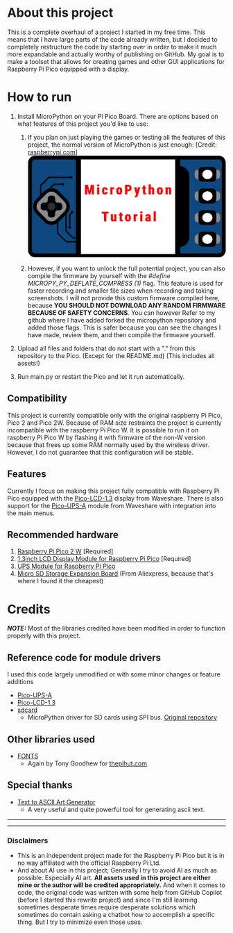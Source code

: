 # About this project
This is a complete overhaul of a project I started in my free time. This means that I have large parts of the code already written, but I decided to completely restructure the code by starting over in order to make it much more expandable and actually worthy of publishing on GitHub.
My goal is to make a toolset that allows for creating games and other GUI applications for Raspberry Pi Pico equipped with a display.

# How to run
1. Install MicroPython on your Pi Pico Board. There are options based on what features of this project you'd like to use:
    1. If you plan on just playing the games or testing all the features of this project, the normal version of MicroPython is just enough: 
 \[Credit: [raspberrypi.com](https://www.raspberrypi.com/documentation/microcontrollers/micropython.html)\] [![MicroPython tutorial](https://raw.githubusercontent.com/Martix2222/GamePico/refs/heads/master/.original%20assets/MicroPython%20tutorial%20thumb.webp)](https://www.raspberrypi.com/documentation/microcontrollers/images/MicroPython.webm)

    2. However, if you want to unlock the full potential project, you can also compile the firmware by yourself with the *#define MICROPY_PY_DEFLATE_COMPRESS (1)* flag. This feature is used for faster recording and smaller file sizes when recording and taking screenshots. I will not provide this custom firmware compiled here, because **YOU SHOULD NOT DOWNLOAD ANY RANDOM FIRMWARE BECAUSE OF SAFETY CONCERNS**. You can however Refer to my github where I have added forked the micropython repository and added those flags. This is safer because you can see the changes I have made, review them, and then compile the firmware yourself.

2. Upload all files and folders that do not start with a "." from this repository to the Pico. (Except for the README.md) (This includes all assets!)

3. Run main.py or restart the Pico and let it run automatically.


## Compatibility
This project is currently compatible only with the original raspberry Pi Pico, Pico 2 and Pico 2W. Because of RAM size restraints the project is currently incompatible with the raspberry Pi Pico W. It is possible to run it on raspberry Pi Pico W by flashing it with firmware of the non-W version because that frees up some RAM normally used by the wireless driver. However, I do not guarantee that this configuration will be stable.

## Features
Currently I focus on making this project fully compatible with Raspberry Pi Pico equipped with the [Pico-LCD-1.3](https://www.waveshare.com/product/raspberry-pi/boards-kits/pico-lcd-1.3.htm) display from Waveshare.
There is also support for the [Pico-UPS-A](https://www.waveshare.com/pico-ups-a.htm) module from Waveshare with integration into the main menus.

## Recommended hardware
1. [Raspberry Pi Pico 2 W](https://www.raspberrypi.com/products/raspberry-pi-pico-2/?variant=pico-2-w) \[Required\]
2. [1.3inch LCD Display Module for Raspberry Pi Pico](https://www.waveshare.com/product/raspberry-pi/boards-kits/pico-lcd-1.3.htm) \[Required\]
3. [UPS Module for Raspberry Pi Pico](https://www.waveshare.com/product/raspberry-pi/boards-kits/pico-ups-a.htm?___SID=U)
4. [Micro SD Storage Expansion Board](https://www.aliexpress.com/item/1005005591145849.html) (From Aliexpress, because that's where I found it the cheapest)
# Credits
**_NOTE:_** Most of the libraries credited have been modified in order to function properly with this project.
## Reference code for module drivers
I used this code largely unmodified or with some minor changes or feature additions
- [Pico-UPS-A](https://www.waveshare.com/wiki/Pico-UPS-A#Demo_codes)
- [Pico-LCD-1.3](https://www.waveshare.com/wiki/Pico-LCD-1.3#Demo_Download)
- [sdcard](https://github.com/micropython/micropython-lib/blob/master/micropython/drivers/storage/sdcard/sdcard.py)
    - MicroPython driver for SD cards using SPI bus. [Original repository](https://github.com/micropython/micropython-lib/tree/master)

## Other libraries used
- [FONTS](https://thepihut.com/blogs/raspberry-pi-tutorials/advanced-text-with-micropython-on-raspberry-pi-pico-displays?)
    - Again by Tony Goodhew for [thepihut.com](https://thepihut.com)

## Special thanks
- [Text to ASCII Art Generator](https://patorjk.com/software/taag/)
    - A very useful and quite powerful tool for generating ascii text.

---
---

### Disclaimers
- This is an independent project made for the Raspberry Pi Pico but it is in no way affiliated with the official Raspberry Pi Ltd.
- And about AI use in this project; Generally I try to avoid AI as much as possible. Especially AI art. **All assets used in this project are either mine or the author will be credited appropriately.** And when it comes to code, the original code was written with some help from GitHub Copilot (before I started this rewrite project) and since I'm still learning sometimes desperate times require desperate solutions which sometimes do contain asking a chatbot how to accomplish a specific thing. But I try to minimize even those uses.